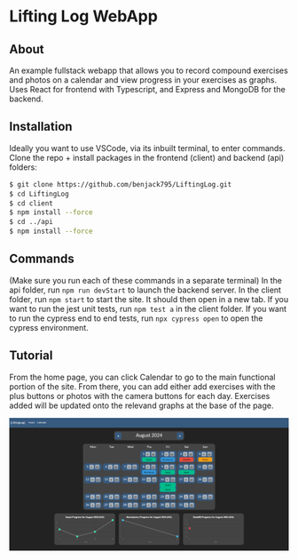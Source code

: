 # Lifting Log WebApp

## About
An example fullstack webapp that allows you to record compound exercises and photos on a calendar and view progress in your exercises as graphs. 
Uses React for frontend with Typescript, and Express and MongoDB for the backend.

## Installation
Ideally you want to use VSCode, via its inbuilt terminal, to enter commands.
Clone the repo + install packages in the frontend (client) and backend (api) folders:
```sh
$ git clone https://github.com/benjack795/LiftingLog.git
$ cd LiftingLog
$ cd client
$ npm install --force
$ cd ../api
$ npm install --force
```

## Commands
(Make sure you run each of these commands in a separate terminal) 
In the api folder, run `npm run devStart` to launch the backend server.
In the client folder, run `npm start` to start the site. It should then open in a new tab.
If you want to run the jest unit tests, run `npm test a` in the client folder. 
If you want to run the cypress end to end tests, run `npx cypress open` to open the cypress environment.

## Tutorial
From the home page, you can click Calendar to go to the main functional portion of the site.
From there, you can add either add exercises with the plus buttons or photos with the camera buttons for each day.
Exercises added will be updated onto the relevand graphs at the base of the page.

![example site pic](example-liftinglog.png)
